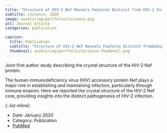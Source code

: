 ```yaml
---
title: "Structure of HIV-2 Nef Reveals Features Distinct from HIV-1 Involved in Immune Regulation"
subtitle: iScience, 2020
image: assets/img/portfolio/iscience.png
alt: Journal Article
categories: publication

caption:
  title: Publication
  subtitle: "Structure of HIV-2 Nef Reveals Features Distinct from&nbsp;HIV-1"
  thumbnail: assets/img/portfolio/iscience-thumbnail.png
---
```

Joint first author study describing the crystal structure of the HIV-2 Nef protein.<br>

The human immunodeficiency virus (HIV) accessory protein Nef plays a major role in establishing and 
maintaining infection, particularly through immune evasion. Here we reported the crystal structure of 
the HIV-2 Nef core, providing insights into the distinct pathogenesis of HIV-2 infection.

{:.list-inline}
- Date: January 2020
- Category: Publication
- <a href="https://pubmed.ncbi.nlm.nih.gov/31927483/" target="_blank">PubMed</a>

